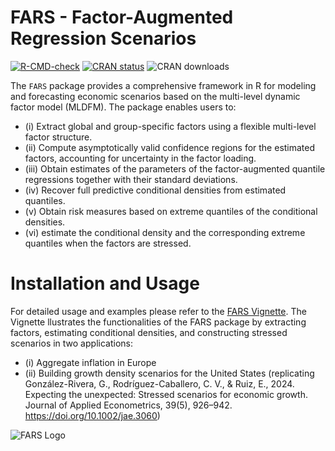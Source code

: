 # FARS - Factor-Augmented Regression Scenarios

<!-- badges: start -->
[![R-CMD-check](https://github.com/GPEBellocca/FARS/actions/workflows/R-CMD-check.yaml/badge.svg)](https://github.com/GPEBellocca/FARS/actions/workflows/R-CMD-check.yaml)
[![CRAN status](https://www.r-pkg.org/badges/version/FARS)](https://CRAN.R-project.org/package=FARS)
![CRAN downloads](https://cranlogs.r-pkg.org/badges/grand-total/FARS)
<!-- badges: end -->

The `FARS` package provides a comprehensive framework in R for modeling and forecasting economic scenarios based on the multi-level dynamic factor model (MLDFM). The package enables users to:

- (i) Extract global and group-specific factors using a flexible multi-level factor structure.
- (ii) Compute asymptotically valid confidence regions for the estimated factors, accounting for uncertainty in the factor loading.
- (iii) Obtain estimates of the parameters of the factor-augmented quantile regressions together with their standard deviations.
- (iv) Recover full predictive conditional densities from estimated quantiles.
- (v) Obtain risk measures based on extreme quantiles of the conditional densities.
- (vi) estimate the conditional density and the corresponding extreme quantiles when the factors are stressed.

# Installation and Usage
For detailed usage and examples please refer to the [FARS Vignette](https://arxiv.org/abs/2507.10679).
The Vignette llustrates the functionalities of the FARS package by extracting factors, estimating conditional densities, and constructing stressed scenarios in two applications:

- (i) Aggregate inflation in Europe
- (ii) Building growth density scenarios for the United States (replicating González-Rivera, G., Rodríguez-Caballero, C. V., & Ruiz, E., 2024. Expecting the unexpected: Stressed scenarios for economic growth. Journal of Applied Econometrics, 39(5), 926–942. https://doi.org/10.1002/jae.3060)

![FARS Logo](https://gpebellocca.weebly.com/uploads/1/4/3/4/143433954/fars-logo-copia_orig.png)
